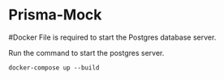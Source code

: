 # Prisma-Mock

#Docker File is required to start the Postgres database server.

Run the command to start the postgres server.

```
docker-compose up --build
```
